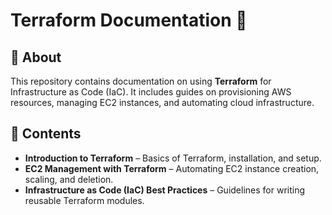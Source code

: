 # Terraform Documentation 📖  

## 📌 About  
This repository contains documentation on using **Terraform** for Infrastructure as Code (IaC). It includes guides on provisioning AWS resources, managing EC2 instances, and automating cloud infrastructure.  

## 📂 Contents  
- **Introduction to Terraform** – Basics of Terraform, installation, and setup.  
- **EC2 Management with Terraform** – Automating EC2 instance creation, scaling, and deletion.  
- **Infrastructure as Code (IaC) Best Practices** – Guidelines for writing reusable Terraform modules.  

